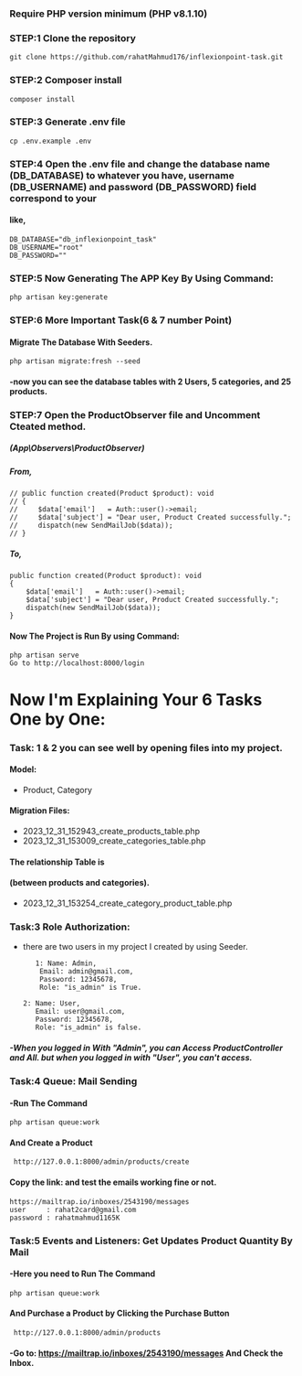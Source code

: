 

### Require PHP version minimum  (PHP v8.1.10) 


### STEP:1 Clone the repository
    git clone https://github.com/rahatMahmud176/inflexionpoint-task.git

### STEP:2 Composer install
    composer install
    
### STEP:3 Generate .env file 
    cp .env.example .env
    
### STEP:4 Open the .env file and change the database name (DB_DATABASE) to whatever you have, username (DB_USERNAME) and password (DB_PASSWORD) field correspond to your
#### like,
    DB_DATABASE="db_inflexionpoint_task"
    DB_USERNAME="root"
    DB_PASSWORD=""

### STEP:5 Now Generating The APP Key By Using Command:   
    php artisan key:generate

### STEP:6 More Important Task(6 & 7 number Point) 
#### Migrate The Database With Seeders.
    php artisan migrate:fresh --seed
#### -now you can see the database tables with 2 Users, 5 categories, and 25 products.


### STEP:7 Open the ProductObserver file and Uncomment Cteated method.
##### (App\Observers\ProductObserver)

##### From, 
    // public function created(Product $product): void
    // { 
    //     $data['email']   = Auth::user()->email;
    //     $data['subject'] = "Dear user, Product Created successfully."; 
    //     dispatch(new SendMailJob($data));
    // }
##### To,
    public function created(Product $product): void
    {  
        $data['email']   = Auth::user()->email;
        $data['subject'] = "Dear user, Product Created successfully."; 
        dispatch(new SendMailJob($data));
    }

#### Now The Project is Run By using Command:
    php artisan serve
    Go to http://localhost:8000/login

# Now I'm Explaining Your 6 Tasks One by One:

### Task: 1 & 2 you can see well by opening files into my project.
#### Model: 
- Product, Category
#### Migration Files:
- 2023_12_31_152943_create_products_table.php
- 2023_12_31_153009_create_categories_table.php
#### The relationship Table is
#### (between products and categories).
- 2023_12_31_153254_create_category_product_table.php

### Task:3 Role Authorization:
- there are two users in my project I created by using Seeder.

         1: Name: Admin,
          Email: admin@gmail.com,
          Password: 12345678,
          Role: "is_admin" is True.
  
      2: Name: User,
         Email: user@gmail.com,
         Password: 12345678,
         Role: "is_admin" is false.
  
##### -When you logged in With "Admin", you can Access ProductController and All. but when you logged in with "User", you can't access. 
    
### Task:4 Queue: Mail Sending 
#### -Run The Command
    php artisan queue:work
#### And Create a Product
     http://127.0.0.1:8000/admin/products/create

#### Copy the link: and test the emails working fine or not.
    https://mailtrap.io/inboxes/2543190/messages
    user     : rahat2card@gmail.com
    password : rahatmahmud1165K

### Task:5 Events and Listeners: Get Updates Product Quantity By Mail
#### -Here you need to Run The Command
    php artisan queue:work
#### And Purchase a Product by Clicking the Purchase Button
     http://127.0.0.1:8000/admin/products
#### -Go to: https://mailtrap.io/inboxes/2543190/messages And Check the Inbox.
